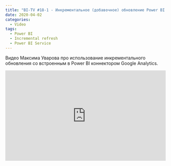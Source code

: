 ```yaml
---
title: "BI-TV #18-1 - Инкрементальное (добавочное) обновление Power BI - Коннектор Google Analytics"
date: 2020-04-02
categories:
  - Video
tags:
  - Power BI
  - Incremental refresh
  - Power BI Service
---
```


Видео Максима Уварова про использование инкрементального обновления со встроенным в Power BI коннектором Google Analytics. 

<style>.embed-container { position: relative; padding-bottom: 56.25%; height: 0; overflow: hidden; max-width: 100%; } .embed-container iframe, .embed-container object, .embed-container embed { position: absolute; top: 0; left: 0; width: 100%; height: 100%; }</style><div class='embed-container'><iframe src='https://www.youtube.com/embed/kKY3ZRhqXk0' frameborder='0' allowfullscreen></iframe></div>

